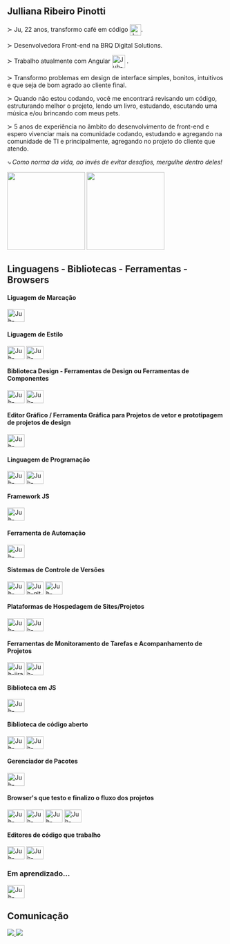 ## Julliana Ribeiro Pinotti

<div>
  <p>
    ≻ Ju, 22 anos, transformo café em código
    <img
      align="center"
      alt="Juh-coffeescript-description"
      height="26"
      width="26"
      src="https://cdn.jsdelivr.net/gh/devicons/devicon/icons/coffeescript/coffeescript-original.svg"
    />.
  </p>

  <p>
    ≻ Desenvolvedora Front-end na BRQ Digital Solutions.
  </p>
  <p>
    ≻ Trabalho atualmente com Angular
    <img
      align="center"
      alt="Juh-angularjs-description"
      height="30"
      width="30"
      src="https://angular.io/assets/images/logos/angular/angular.png"
    />
    .
  </p>
  <p>
    ≻ Transformo problemas em design de interface simples, bonitos, intuitivos e
    que seja de bom agrado ao cliente final.
  </p>
  <p>
    ≻ Quando não estou codando, você me encontrará revisando um código,
    estruturando melhor o projeto, lendo um livro, estudando, escutando uma
    música e/ou brincando com meus pets.
  </p>
  <p>
    ≻ 5 anos de experiência no âmbito do desenvolvimento de front-end e espero
    vivenciar mais na comunidade codando, estudando e agregando na comunidade de
    TI e principalmente, agregando no projeto do cliente que atendo.
  </p>
  <p>
    <em>
      ⤷ Como norma da vida, ao invés de evitar desafios, mergulhe dentro deles!
    </em>
  </p>
</div>

<div>
  <a href="https://github.com/JullianaRP"></a>
  <img
    height="180em"
    src="https://github-readme-stats.vercel.app/api?username=JullianaRP&show_icons=true&theme=dracula&include_all_commits=true&count_private=true"
  />
  <img
    height="180em"
    src="https://github-readme-stats.vercel.app/api/top-langs/?username=JullianaRP&layout=compact&langs_count=7&theme=dracula"
  />
</div>

## Linguagens - Bibliotecas - Ferramentas - Browsers

<div style="display: inline_block">
  <!--  Linguagem de Marcação  -->
  <div>
    <h4>Liguagem de Marcação</h4>
    <img
      align="center"
      alt="Juh-html"
      height="30"
      width="40"
      src="https://cdn.jsdelivr.net/gh/devicons/devicon/icons/html5/html5-original.svg"
    />
  </div>

  <!--  Linguagem de Estilo  -->
  <div>
    <h4>Liguagem de Estilo</h4>
    <img
      align="center"
      alt="Juh-sass"
      height="30"
      width="40"
      src="https://cdn.jsdelivr.net/gh/devicons/devicon/icons/css3/css3-original.svg"
    />
    <img
      align="center"
      alt="Juh-sass"
      height="30"
      width="40"
      src="https://cdn.jsdelivr.net/gh/devicons/devicon/icons/sass/sass-original.svg"
    />
  </div>

  <!--  Biblioteca Design - Ferramentas de Design ou Ferramentas de Componentes  -->
  <div>
    <h4>
      Biblioteca Design - Ferramentas de Design ou Ferramentas de Componentes
    </h4>
    <img
      align="center"
      alt="Juh-materialui"
      height="30"
      width="40"
      src="https://cdn.jsdelivr.net/gh/devicons/devicon/icons/materialui/materialui-original.svg"
    />
    <img
      align="center"
      alt="Juh-storybook"
      height="30"
      width="40"
      src="https://cdn.jsdelivr.net/gh/devicons/devicon/icons/storybook/storybook-original.svg"
    />
  </div>

  <!--  Editor Gráfico / Ferramenta Gráfica para Projetos de vetor e prototipagem de projetos de design  -->
  <div>
    <h4>
      Editor Gráfico / Ferramenta Gráfica para Projetos de vetor e prototipagem
      de projetos de design
    </h4>
    <img
      align="center"
      alt="Juh-materialui"
      height="30"
      width="40"
      src="https://cdn.jsdelivr.net/gh/devicons/devicon/icons/figma/figma-original.svg"
    />
  </div>

  <!--  Linguagem de Programação  -->
  <div>
    <h4>Linguagem de Programação</h4>
    <img
      align="center"
      alt="Juh-javascript"
      height="30"
      width="40"
      src="https://cdn.jsdelivr.net/gh/devicons/devicon/icons/javascript/javascript-original.svg"
    />
    <img
      align="center"
      alt="Juh-typescript"
      height="30"
      width="40"
      src="https://cdn.jsdelivr.net/gh/devicons/devicon/icons/typescript/typescript-original.svg"
    />
  </div>

  <!--  Framework Javascript  -->
  <div>
    <h4>Framework JS</h4>
    <img
      align="center"
      alt="Juh-angularjs"
      height="30"
      width="40"
      src="https://cdn.jsdelivr.net/gh/devicons/devicon/icons/angularjs/angularjs-original.svg"
    />
  </div>

  <!--  Ferramenta de Automação  -->
  <div>
    <h4>Ferramenta de Automação</h4>
    <img
      align="center"
      alt="Juh-gulp"
      height="30"
      width="40"
      src="https://cdn.jsdelivr.net/gh/devicons/devicon/icons/gulp/gulp-plain.svg"
    />
  </div>

  <!--  Sistemas de Controle de Versões  -->
  <div>
    <h4>Sistemas de Controle de Versões</h4>
    <img
      align="center"
      alt="Juh-bitbucket"
      height="30"
      width="40"
      src="https://cdn.jsdelivr.net/gh/devicons/devicon/icons/bitbucket/bitbucket-original.svg"
    />
    <img
      align="center"
      alt="Juh-git"
      height="30"
      width="40"
      src="https://cdn.jsdelivr.net/gh/devicons/devicon/icons/git/git-original.svg"
    />
    <img
      align="center"
      alt="Juh-sourcetree"
      height="30"
      width="40"
      src="https://cdn.jsdelivr.net/gh/devicons/devicon/icons/sourcetree/sourcetree-original.svg"
    />
  </div>

  <!--  Plataforma de hospedagem de site/projetos  -->
  <div>
    <h4>Plataformas de Hospedagem de Sites/Projetos</h4>
    <img
      align="center"
      alt="Juh-github"
      height="30"
      width="40"
      src="https://cdn.jsdelivr.net/gh/devicons/devicon/icons/github/github-original.svg"
    />
    <img
      align="center"
      alt="Juh-gitlabt"
      height="30"
      width="40"
      src="https://cdn.jsdelivr.net/gh/devicons/devicon/icons/gitlab/gitlab-original.svg"
    />
  </div>

  <!--  Ferramentas de Monitoramento de Tarefas e Acompanhamento de Projetos  -->
  <div>
    <h4>
      Ferramentas de Monitoramento de Tarefas e Acompanhamento de Projetos
    </h4>
    <img
      align="center"
      alt="Juh-jira"
      height="30"
      width="40"
      src="https://cdn.jsdelivr.net/gh/devicons/devicon/icons/jira/jira-original.svg"
    />
    <img
      align="center"
      alt="Juh-trello"
      height="30"
      width="40"
      src="https://cdn.jsdelivr.net/gh/devicons/devicon/icons/trello/trello-plain.svg"
    />
  </div>

  <!--   Biblioteca em JS -->
  <div>
    <h4>Biblioteca em JS</h4>
    <img
      align="center"
      alt="Juh-jquery"
      height="30"
      width="40"
      src="https://cdn.jsdelivr.net/gh/devicons/devicon/icons/jquery/jquery-original.svg"
    />
  </div>

  <!--  Biblioteca de código aberto  -->
  <div>
    <h4>Biblioteca de código aberto</h4>
    <img
      align="center"
      alt="Juh-react"
      height="30"
      width="40"
      src="https://cdn.jsdelivr.net/gh/devicons/devicon/icons/react/react-original.svg"
    />
    <img
      align="center"
      alt="Juh-redux"
      height="30"
      width="40"
      src="https://cdn.jsdelivr.net/gh/devicons/devicon/icons/redux/redux-original.svg"
    />
  </div>

  <!--   <img align="center" alt="Juh-kraken" height="30" width="40" src="https://cdn.jsdelivr.net/gh/devicons/devicon/icons/krakenjs/krakenjs-original.svg" /> -->

  <!--  Gerenciador de Pacotes  -->
  <div>
    <h4>Gerenciador de Pacotes</h4>
    <img
      align="center"
      alt="Juh-npm"
      height="30"
      width="40"
      src="https://cdn.jsdelivr.net/gh/devicons/devicon/icons/npm/npm-original-wordmark.svg"
    />
  </div>

  <!--  Browsers que testo e finalizo o fluxo dos sites / projetos  -->
  <div>
    <h4>Browser's que testo e finalizo o fluxo dos projetos</h4>
    <img
      align="center"
      alt="Juh-chrome"
      height="30"
      width="40"
      src="https://cdn.jsdelivr.net/gh/devicons/devicon/icons/chrome/chrome-original.svg"
    />
    <img
      align="center"
      alt="Juh-firefox"
      height="30"
      width="40"
      src="https://cdn.jsdelivr.net/gh/devicons/devicon/icons/firefox/firefox-original.svg"
    />
    <img
      align="center"
      alt="Juh-opera"
      height="30"
      width="40"
      src="https://cdn.jsdelivr.net/gh/devicons/devicon/icons/opera/opera-original.svg"
    />
    <img
      align="center"
      alt="Juh-safari"
      height="30"
      width="40"
      src="https://cdn.jsdelivr.net/gh/devicons/devicon/icons/safari/safari-original.svg"
    />
  </div>

  <!--  Editores de código que trabalho  -->
  <div>
    <h4>Editores de código que trabalho</h4>
    <img
      align="center"
      alt="Juh-vscode"
      height="30"
      width="40"
      src="https://cdn.jsdelivr.net/gh/devicons/devicon/icons/vscode/vscode-original.svg"
    />
    <img
      align="center"
      alt="Juh-vscode"
      height="30"
      width="40"
      src="https://cdn.jsdelivr.net/gh/devicons/devicon/icons/atom/atom-original.svg"
    />
  </div>

  <!--  Tudo que eu estiver aprendendo / estudando / aplicando de início e avaliando  -->
  <div>
    <h3>Em aprendizado...</h3>
    <img
      align="center"
      alt="Juh-storybook"
      height="30"
      width="40"
      src="https://cdn.jsdelivr.net/gh/devicons/devicon/icons/storybook/storybook-original.svg"
    />
  </div>

  <!--  Rede social de negócios / Rede Social de Conhecimento em Comunidade  -->
  <!--   <div>
    <h4>Rede Social de Negócios / Rede Social de Conhecimento em Comunidade</h4>
    <img
      align="center"
      alt="Juh-linkedin"
      height="30"
      width="40"
      src="https://cdn.jsdelivr.net/gh/devicons/devicon/icons/linkedin/linkedin-original.svg"
    />
    <img
      align="center"
      alt="Juh-twitter"
      height="30"
      width="40"
      src="https://cdn.jsdelivr.net/gh/devicons/devicon/icons/twitter/twitter-original.svg"
    />
  </div> -->
</div>

## Comunicação

<div>
  <a href="mailto:julliana.pinotti@gmail.com">
    <img
      src="https://img.shields.io/badge/-Gmail-%23333?style=for-the-badge&logo=gmail&logoColor=white"
      target="_blank"
    />
  </a>
  <a href="https://www.linkedin.com/in/julliana-pinotti/" target="_blank">
    <img
      src="https://img.shields.io/badge/-LinkedIn-%230077B5?style=for-the-badge&logo=linkedin&logoColor=white"
      target="_blank"
    />
  </a>
</div>
